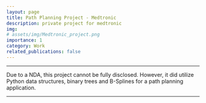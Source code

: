 ```yaml
---
layout: page
title: Path Planning Project - Medtronic
description: private project for medtronic
img: 
# assets/img/Medtronic_project.png
importance: 1
category: Work
related_publications: false
---
```


---
Due to a NDA, this project cannot be fully disclosed. However, it did utilize Python data structures, binary trees and B-Splines for a path planning application.

<!-- <div class="row justify-content-sm-center">
  <div class="col-sm-8 mt-3 mt-md-0">
    {% include figure.liquid path="assets/img/Medtronic_project.png" title="example image" class="img-fluid rounded z-depth-1" %}
  </div>
</div> -->

---

